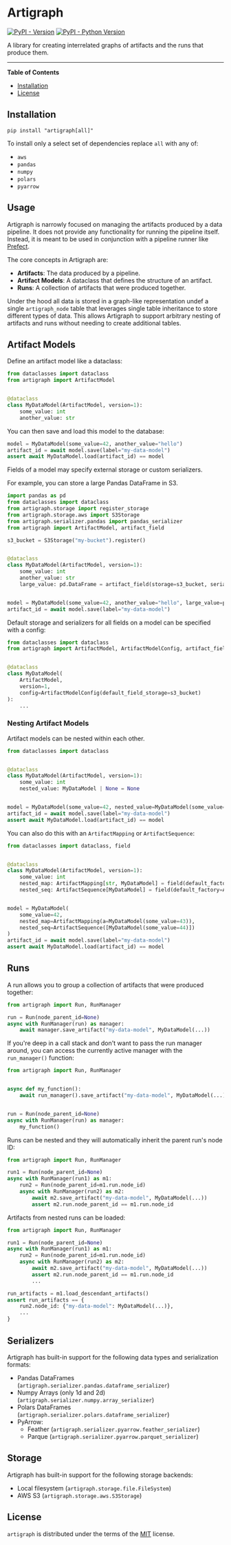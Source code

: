 # Artigraph

[![PyPI - Version](https://img.shields.io/pypi/v/artigraph.svg)](https://pypi.org/project/artigraph)
[![PyPI - Python Version](https://img.shields.io/pypi/pyversions/artigraph.svg)](https://pypi.org/project/artigraph)

A library for creating interrelated graphs of artifacts and the runs that produce them.

---

**Table of Contents**

- [Installation](#installation)
- [License](#license)

## Installation

```console
pip install "artigraph[all]"
```

To install only a select set of dependencies replace `all` with any of:

- `aws`
- `pandas`
- `numpy`
- `polars`
- `pyarrow`

## Usage

Artigraph is narrowly focused on managing the artifacts produced by a data pipeline. It
does not provide any functionality for running the pipeline itself. Instead, it is meant
to be used in conjunction with a pipeline runner like [Prefect](https://www.prefect.io/).

The core concepts in Artigraph are:

- **Artifacts**: The data produced by a pipeline.
- **Artifact Models**: A dataclass that defines the structure of an artifact.
- **Runs**: A collection of artifacts that were produced together.

Under the hood all data is stored in a graph-like representation undef a single `artigraph_node`
table that leverages single table inheritance to store different types of data. This allows
Artigraph to support arbitrary nesting of artifacts and runs without needing to create
additional tables.

## Artifact Models

Define an artifact model like a dataclass:

```python
from dataclasses import dataclass
from artigraph import ArtifactModel


@dataclass
class MyDataModel(ArtifactModel, version=1):
    some_value: int
    another_value: str
```

You can then save and load this model to the database:

```python
model = MyDataModel(some_value=42, another_value="hello")
artifact_id = await model.save(label="my-data-model")
assert await MyDataModel.load(artifact_id) == model
```

Fields of a model may specify external storage or custom serializers.

For example, you can store a large Pandas DataFrame in S3.

```python
import pandas as pd
from dataclasses import dataclass
from artigraph.storage import register_storage
from artigraph.storage.aws import S3Storage
from artigraph.serializer.pandas import pandas_serializer
from artigraph import ArtifactModel, artifact_field

s3_bucket = S3Storage("my-bucket").register()


@dataclass
class MyDataModel(ArtifactModel, version=1):
    some_value: int
    another_value: str
    large_value: pd.DataFrame = artifact_field(storage=s3_bucket, serializer=pandas_serializer)


model = MyDataModel(some_value=42, another_value="hello", large_value=pd.DataFrame({"a": [1, 2, 3]}))
artifact_id = await model.save(label="my-data-model")
```

Default storage and serializers for all fields on a model can be specified with a config:

```python
from dataclasses import dataclass
from artigraph import ArtifactModel, ArtifactModelConfig, artifact_field


@dataclass
class MyDataModel(
    ArtifactModel,
    version=1,
    config=ArtifactModelConfig(default_field_storage=s3_bucket)
):
    ...
```

### Nesting Artifact Models

Artifact models can be nested within each other.

```python
from dataclasses import dataclass


@dataclass
class MyDataModel(ArtifactModel, version=1):
    some_value: int
    nested_value: MyDataModel | None = None


model = MyDataModel(some_value=42, nested_value=MyDataModel(some_value=43))
artifact_id = await model.save(label="my-data-model")
assert await MyDataModel.load(artifact_id) == model
```

You can also do this with an `ArtifactMapping` or `ArtifactSequence`:

```python
from dataclasses import dataclass, field


@dataclass
class MyDataModel(ArtifactModel, version=1):
    some_value: int
    nested_map: ArtifactMapping[str, MyDataModel] = field(default_factory=ArtifactMapping)
    nested_seq: ArtifactSequence[MyDataModel] = field(default_factory=ArtifactSequence)


model = MyDataModel(
    some_value=42,
    nested_map=ArtifactMapping(a=MyDataModel(some_value=43)),
    nested_seq=ArtifactSequence([MyDataModel(some_value=44)])
)
artifact_id = await model.save(label="my-data-model")
assert await MyDataModel.load(artifact_id) == model
```

## Runs

A run allows you to group a collection of artifacts that were produced together:

```python
from artigraph import Run, RunManager

run = Run(node_parent_id=None)
async with RunManager(run) as manager:
    await manager.save_artifact("my-data-model", MyDataModel(...))
```

If you're deep in a call stack and don't want to pass the run manager around, you can
access the currently active manager with the `run_manager()` function:

```python
from artigraph import Run, RunManager


async def my_function():
    await run_manager().save_artifact("my-data-model", MyDataModel(...))


run = Run(node_parent_id=None)
async with RunManager(run) as manager:
    my_function()
```

Runs can be nested and they will automatically inherit the parent run's node ID:

```python
from artigraph import Run, RunManager

run1 = Run(node_parent_id=None)
async with RunManager(run1) as m1:
    run2 = Run(node_parent_id=m1.run.node_id)
    async with RunManager(run2) as m2:
        await m2.save_artifact("my-data-model", MyDataModel(...))
        assert m2.run.node_parent_id == m1.run.node_id
```

Artifacts from nested runs can be loaded:

```python
from artigraph import Run, RunManager

run1 = Run(node_parent_id=None)
async with RunManager(run1) as m1:
    run2 = Run(node_parent_id=m1.run.node_id)
    async with RunManager(run2) as m2:
        await m2.save_artifact("my-data-model", MyDataModel(...))
        assert m2.run.node_parent_id == m1.run.node_id
        ...

run_artifacts = m1.load_descendant_artifacts()
assert run_artifacts == {
    run2.node_id: {"my-data-model": MyDataModel(...)},
    ...
}
```

## Serializers

Artigraph has built-in support for the following data types and serialization formats:

- Pandas DataFrames (`artigraph.serializer.pandas.dataframe_serializer`)
- Numpy Arrays (only 1d and 2d) (`artigraph.serializer.numpy.array_serializer`)
- Polars DataFrames (`artigraph.serializer.polars.dataframe_serializer`)
- PyArrow:
  - Feather (`artigraph.serializer.pyarrow.feather_serializer`)
  - Parque (`artigraph.serializer.pyarrow.parquet_serializer`)

## Storage

Artigraph has built-in support for the following storage backends:

- Local filesystem (`artigraph.storage.file.FileSystem`)
- AWS S3 (`artigraph.storage.aws.S3Storage`)

## License

`artigraph` is distributed under the terms of the [MIT](https://spdx.org/licenses/MIT.html) license.

